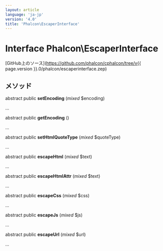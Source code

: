 ```yaml
---
layout: article
language: 'ja-jp'
version: '4.0'
title: 'Phalcon\EscaperInterface'
---
```

# Interface **Phalcon\EscaperInterface**

[GitHub上のソース](https://github.com/phalcon/cphalcon/tree/v{{ page.version }}.0/phalcon/escaperinterface.zep)

## メソッド

abstract public **setEncoding** (*mixed* $encoding)

...

abstract public **getEncoding** ()

...

abstract public **setHtmlQuoteType** (*mixed* $quoteType)

...

abstract public **escapeHtml** (*mixed* $text)

...

abstract public **escapeHtmlAttr** (*mixed* $text)

...

abstract public **escapeCss** (*mixed* $css)

...

abstract public **escapeJs** (*mixed* $js)

...

abstract public **escapeUrl** (*mixed* $url)

...